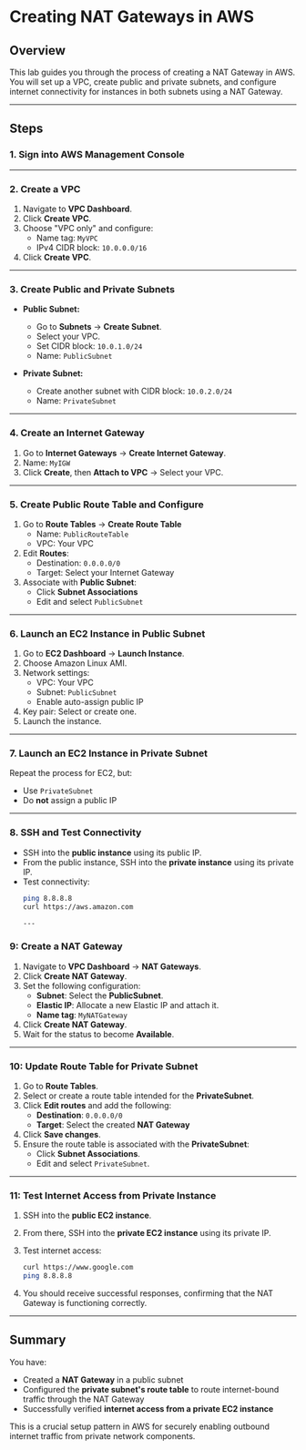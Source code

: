 # Creating NAT Gateways in AWS

## Overview

This lab guides you through the process of creating a NAT Gateway in AWS. You will set up a VPC, create public and private subnets, and configure internet connectivity for instances in both subnets using a NAT Gateway.

---

## Steps

### 1. Sign into AWS Management Console

---

### 2. Create a VPC

1. Navigate to **VPC Dashboard**.
2. Click **Create VPC**.
3. Choose "VPC only" and configure:
   - Name tag: `MyVPC`
   - IPv4 CIDR block: `10.0.0.0/16`
4. Click **Create VPC**.

---

### 3. Create Public and Private Subnets

- **Public Subnet:**
  - Go to **Subnets** → **Create Subnet**.
  - Select your VPC.
  - Set CIDR block: `10.0.1.0/24`
  - Name: `PublicSubnet`

- **Private Subnet:**
  - Create another subnet with CIDR block: `10.0.2.0/24`
  - Name: `PrivateSubnet`

---

### 4. Create an Internet Gateway

1. Go to **Internet Gateways** → **Create Internet Gateway**.
2. Name: `MyIGW`
3. Click **Create**, then **Attach to VPC** → Select your VPC.

---

### 5. Create Public Route Table and Configure

1. Go to **Route Tables** → **Create Route Table**
   - Name: `PublicRouteTable`
   - VPC: Your VPC
2. Edit **Routes**:
   - Destination: `0.0.0.0/0`
   - Target: Select your Internet Gateway
3. Associate with **Public Subnet**:
   - Click **Subnet Associations**
   - Edit and select `PublicSubnet`

---

### 6. Launch an EC2 Instance in Public Subnet

1. Go to **EC2 Dashboard** → **Launch Instance**.
2. Choose Amazon Linux AMI.
3. Network settings:
   - VPC: Your VPC
   - Subnet: `PublicSubnet`
   - Enable auto-assign public IP
4. Key pair: Select or create one.
5. Launch the instance.

---

### 7. Launch an EC2 Instance in Private Subnet

Repeat the process for EC2, but:
- Use `PrivateSubnet`
- Do **not** assign a public IP

---

### 8. SSH and Test Connectivity

- SSH into the **public instance** using its public IP.
- From the public instance, SSH into the **private instance** using its private IP.
- Test connectivity:
  ```bash
  ping 8.8.8.8
  curl https://aws.amazon.com

  ---

### 9: Create a NAT Gateway

1. Navigate to **VPC Dashboard** → **NAT Gateways**.
2. Click **Create NAT Gateway**.
3. Set the following configuration:
   - **Subnet**: Select the **PublicSubnet**.
   - **Elastic IP**: Allocate a new Elastic IP and attach it.
   - **Name tag**: `MyNATGateway`
4. Click **Create NAT Gateway**.
5. Wait for the status to become **Available**.

---

### 10: Update Route Table for Private Subnet

1. Go to **Route Tables**.
2. Select or create a route table intended for the **PrivateSubnet**.
3. Click **Edit routes** and add the following:
   - **Destination**: `0.0.0.0/0`
   - **Target**: Select the created **NAT Gateway**
4. Click **Save changes**.
5. Ensure the route table is associated with the **PrivateSubnet**:
   - Click **Subnet Associations**.
   - Edit and select `PrivateSubnet`.

---

### 11: Test Internet Access from Private Instance

1. SSH into the **public EC2 instance**.
2. From there, SSH into the **private EC2 instance** using its private IP.
3. Test internet access:

   ```bash
   curl https://www.google.com
   ping 8.8.8.8
   ```

4. You should receive successful responses, confirming that the NAT Gateway is functioning correctly.

---

## Summary

You have:
- Created a **NAT Gateway** in a public subnet
- Configured the **private subnet's route table** to route internet-bound traffic through the NAT Gateway
- Successfully verified **internet access from a private EC2 instance**

This is a crucial setup pattern in AWS for securely enabling outbound internet traffic from private network components.

